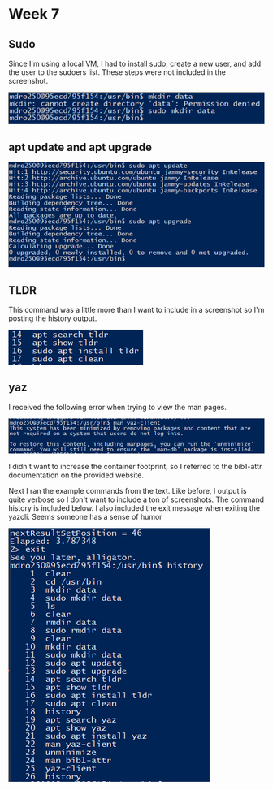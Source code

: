 # Week 7

## Sudo
Since I'm using a local VM, I had to install sudo, create a new user, and add the user 
to the sudoers list. These steps were not included in the screenshot.

![Alt text](/img/sudo.png)


## apt update and apt upgrade
![Alt text](/img/sudo-apt.png)

## TLDR
This command was a little more than I want to include in a screenshot so I'm posting
the history output.

![Alt text](/img/sudo-history.png)

## yaz
I received the following error when trying to view the man pages.

![Alt text](/img/yaz-man.png)

I didn't want to increase the container footprint, so I referred to the bib1-attr 
documentation on the provided website.

Next I ran the example commands from the text. Like before, I output is quite verbose
so I don't want to include a ton of screenshots. The command history is included below.
I also included the exit message when exiting the yazcli. Seems someone has a sense of
humor

![Alt text](/img/yaz-history.png)